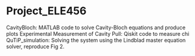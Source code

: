 # Project_ELE456

CavityBloch: MATLAB code to solve Cavity-Bloch equations and produce plots
Experimental Measurement of Cavity Pull: Qiskit code to measure chi
QuTiP_simulation: Solving the system using the Lindblad master equation solver, reproduce Fig 2.
